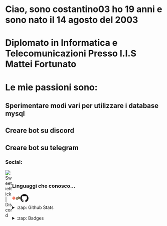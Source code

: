 # Ciao, sono costantino03 ho 19 anni e sono nato il 14 agosto del 2003
# Diplomato in Informatica e Telecomunicazioni Presso I.I.S Mattei Fortunato
# Le mie passioni sono:
## Sperimentare modi vari per utilizzare i database mysql
## Creare bot su discord
## Creare bot su telegram
### Social:


[<img align="left" alt="SweetieRick | Discord" width="22px" src="https://cdn.jsdelivr.net/npm/simple-icons@v3/icons/telegram.svg" />][telegram]
<br />
### Linguaggi che conosco...
<img align="left" alt="Git" width="26px" src="https://raw.githubusercontent.com/github/explore/80688e429a7d4ef2fca1e82350fe8e3517d3494d/topics/git/git.png" />
<img align="left" alt="GitHub" width="26px" src="https://raw.githubusercontent.com/github/explore/78df643247d429f6cc873026c0622819ad797942/topics/github/github.png" />
<br />
<br />
  
<details>
 
   <summary>:zap: Github Stats</summary>

  
  <img align="left" alt="Github Stats" src="https://github-readme-stats.vercel.app/api?username=costantino03&count_private=true&show_icons=true" />
  
  <img align="left" alt="Top Languages" src="https://github-readme-stats.vercel.app/api/top-langs/?username=costantino03&count_private=true&show_icons=true" />

</details>
<br/>
<details>
 
   <summary>:zap: Badges</summary>

  
  <img align="left" alt="Cisco Introduction to Cybersecurity" src="https://www.credly.com/badges/22376d1c-9308-4946-aa88-f3c677688082/public_url" />

</details>

[telegram]: https://t.me/costantino03
